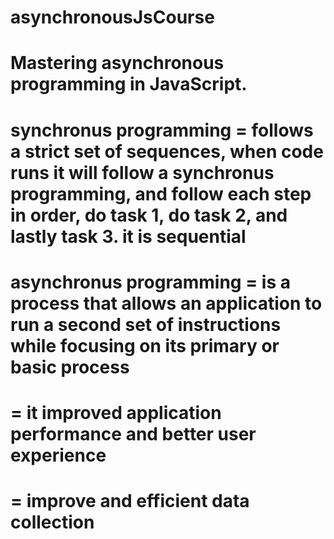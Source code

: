 # asynchronousJsCourse
# Mastering asynchronous programming in JavaScript.

# synchronus programming = follows a strict set of sequences, when code runs it will follow a synchronus programming, and follow each step in order, do task 1, do task 2, and lastly task 3. it is sequential

# asynchronus programming = is a process that allows an application to run a second set of instructions while focusing on its primary or basic process

#                         = it improved application performance and better user experience
#                         = improve and efficient data collection